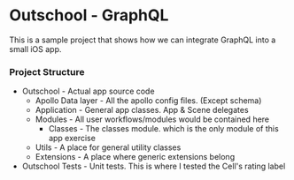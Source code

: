 # Outschool - GraphQL

This is a sample project that shows how we can integrate GraphQL into a small iOS app.

### Project Structure
- Outschool - Actual app source code
  - Apollo Data layer - All the apollo config files. (Except schema)
  - Application - General app classes. App & Scene delegates
  - Modules - All user workflows/modules would be contained here
    - Classes - The classes module. which is the only module of this app exercise
  - Utils - A place for general utility classes
  - Extensions - A place where generic extensions belong
- Outschool Tests - Unit tests. This is where I tested the Cell's rating label
